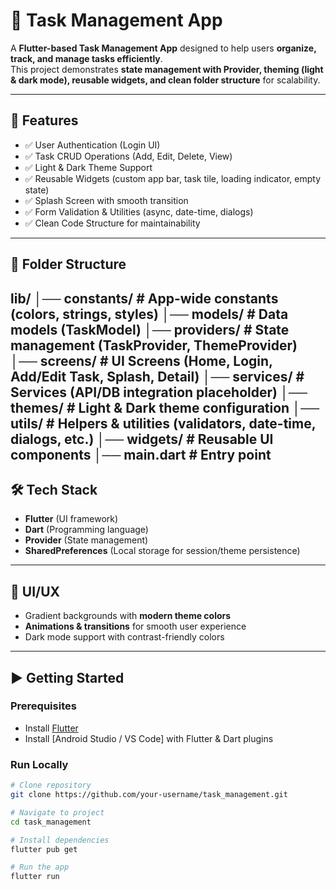 # 📝 Task Management App

A **Flutter-based Task Management App** designed to help users **organize, track, and manage tasks efficiently**.  
This project demonstrates **state management with Provider, theming (light & dark mode), reusable widgets, and clean folder structure** for scalability.

---

## 🚀 Features
- ✅ User Authentication (Login UI)
- ✅ Task CRUD Operations (Add, Edit, Delete, View)  
- ✅ Light & Dark Theme Support  
- ✅ Reusable Widgets (custom app bar, task tile, loading indicator, empty state)  
- ✅ Splash Screen with smooth transition  
- ✅ Form Validation & Utilities (async, date-time, dialogs)  
- ✅ Clean Code Structure for maintainability  

---

## 📂 Folder Structure
lib/
│── constants/ # App-wide constants (colors, strings, styles)
│── models/ # Data models (TaskModel)
│── providers/ # State management (TaskProvider, ThemeProvider)
│── screens/ # UI Screens (Home, Login, Add/Edit Task, Splash, Detail)
│── services/ # Services (API/DB integration placeholder)
│── themes/ # Light & Dark theme configuration
│── utils/ # Helpers & utilities (validators, date-time, dialogs, etc.)
│── widgets/ # Reusable UI components
│── main.dart # Entry point
---

## 🛠️ Tech Stack
- **Flutter** (UI framework)  
- **Dart** (Programming language)  
- **Provider** (State management)  
- **SharedPreferences** (Local storage for session/theme persistence)  

---

## 🎨 UI/UX
- Gradient backgrounds with **modern theme colors**  
- **Animations & transitions** for smooth user experience  
- Dark mode support with contrast-friendly colors  
---

## ▶️ Getting Started
### Prerequisites
- Install [Flutter](https://docs.flutter.dev/get-started/install)  
- Install [Android Studio / VS Code] with Flutter & Dart plugins  

### Run Locally
```bash
# Clone repository
git clone https://github.com/your-username/task_management.git

# Navigate to project
cd task_management

# Install dependencies
flutter pub get

# Run the app
flutter run
